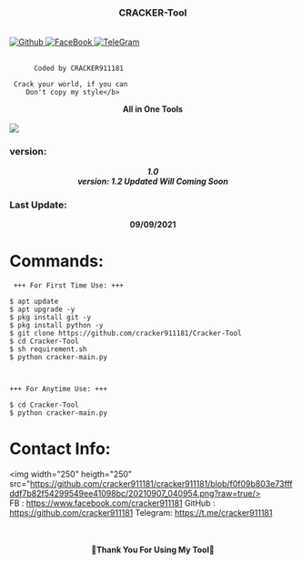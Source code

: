 <div align="center"><h3> CRACKER-Tool <br></h3></div>

<br>
<a href="https://github.com/cracker911181"/>
<img title="Github" src="https://img.shields.io/badge/cracker911181-grey?style=for-the-badge&logo=github"/></a><a href="https://www.facebook.com/cracker911181"/>
<img title="FaceBook" src="https://img.shields.io/badge/FB-cracker911181-lightgrey?style=for-the-badge&logo=facebook"></a><a href="https://t.me/cracker911181"/>
<img title="TeleGram" src="https://img.shields.io/badge/TL-cracker911181-lightgrey?style=for-the-badge&logo=telegram"<br><br><br>
</a>

          Coded by CRACKER911181

     Crack your world, if you can
        Don't copy my style</b>

<div align="center">
<b><b>All in One Tools</b></b>
</div><br>

<img src="https://b.top4top.io/p_20774jq8i1.jpg"/>


### version:
<div align="center"><i><b>1.0</b> <br><b>version: 1.2 Updated Will Coming Soon</b><br></i></div>


### Last Update:
<div align="center"><b>09/09/2021</b></div>

# Commands:
     +++ For First Time Use: +++
	
	$ apt update 
	$ apt upgrade -y
	$ pkg install git -y
	$ pkg install python -y
	$ git clone https://github.com/cracker911181/Cracker-Tool
	$ cd Cracker-Tool
	$ sh requirement.sh
	$ python cracker-main.py
	


    +++ For Anytime Use: +++

	$ cd Cracker-Tool
	$ python cracker-main.py


# Contact Info:
<img width="250" heigth="250" src="https://github.com/cracker911181/cracker911181/blob/f0f09b803e73fffddf7b82f54299549ee41098bc/20210907_040954.png?raw=true/><br>
	FB      : https://www.facebook.com/cracker911181
	GitHub  : https://github.com/cracker911181
	Telegram: https://t.me/cracker911181

<div align="center"><br><br><b>🤩Thank You For Using My Tool🤩</b></div>
